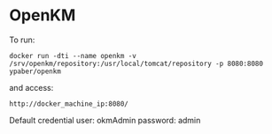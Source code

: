# OpenKM

To run:

	docker run -dti --name openkm -v /srv/openkm/repository:/usr/local/tomcat/repository -p 8080:8080 ypaber/openkm
	
and access:

	http://docker_machine_ip:8080/ 
	
Default credential user: okmAdmin password: admin